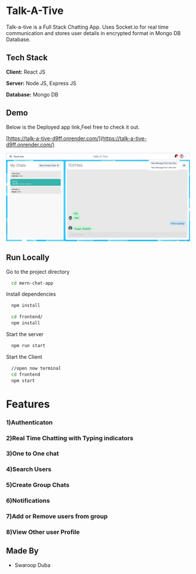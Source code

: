 
# Talk-A-Tive

Talk-a-tive is a Full Stack Chatting App.
Uses Socket.io for real time communication and stores user details in encrypted format in Mongo DB Database.
## Tech Stack

**Client:** React JS

**Server:** Node JS, Express JS

**Database:** Mongo DB
  
## Demo

Below is the Deployed app link,Feel free to check it out.

[https://talk-a-tive-d9ff.onrender.com/](https://talk-a-tive-d9ff.onrender.com/)

![](https://github.com/Swaroopduba/MERN-CHAT-APP/blob/main/group%20%2B%20notif.PNG)
## Run Locally


Go to the project directory

```bash
  cd mern-chat-app
```

Install dependencies

```bash
  npm install
```

```bash
  cd frontend/
  npm install
```

Start the server

```bash
  npm run start
```
Start the Client

```bash
  //open now terminal
  cd frontend
  npm start
```

  
# Features

### 1)Authenticaton
### 2)Real Time Chatting with Typing indicators
### 3)One to One chat
### 4)Search Users
### 5)Create Group Chats
### 6)Notifications 
### 7)Add or Remove users from group
### 8)View Other user Profile

## Made By

- Swaroop Duba

  
